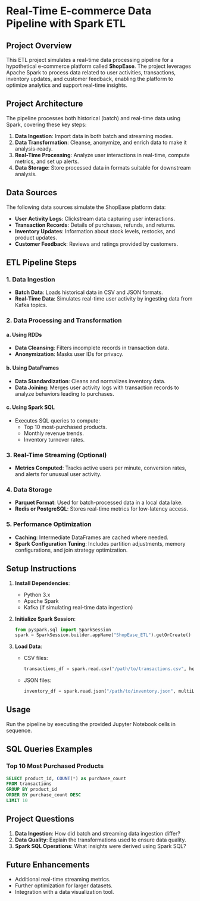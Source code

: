 
# Real-Time E-commerce Data Pipeline with Spark ETL

## Project Overview

This ETL project simulates a real-time data processing pipeline for a hypothetical e-commerce platform called **ShopEase**. The project leverages Apache Spark to process data related to user activities, transactions, inventory updates, and customer feedback, enabling the platform to optimize analytics and support real-time insights.

## Project Architecture

The pipeline processes both historical (batch) and real-time data using Spark, covering these key steps:
1. **Data Ingestion**: Import data in both batch and streaming modes.
2. **Data Transformation**: Cleanse, anonymize, and enrich data to make it analysis-ready.
3. **Real-Time Processing**: Analyze user interactions in real-time, compute metrics, and set up alerts.
4. **Data Storage**: Store processed data in formats suitable for downstream analysis.

## Data Sources

The following data sources simulate the ShopEase platform data:
- **User Activity Logs**: Clickstream data capturing user interactions.
- **Transaction Records**: Details of purchases, refunds, and returns.
- **Inventory Updates**: Information about stock levels, restocks, and product updates.
- **Customer Feedback**: Reviews and ratings provided by customers.

## ETL Pipeline Steps

### 1. Data Ingestion
- **Batch Data**: Loads historical data in CSV and JSON formats.
- **Real-Time Data**: Simulates real-time user activity by ingesting data from Kafka topics.

### 2. Data Processing and Transformation
#### a. Using RDDs
- **Data Cleansing**: Filters incomplete records in transaction data.
- **Anonymization**: Masks user IDs for privacy.

#### b. Using DataFrames
- **Data Standardization**: Cleans and normalizes inventory data.
- **Data Joining**: Merges user activity logs with transaction records to analyze behaviors leading to purchases.

#### c. Using Spark SQL
- Executes SQL queries to compute:
  - Top 10 most-purchased products.
  - Monthly revenue trends.
  - Inventory turnover rates.

### 3. Real-Time Streaming (Optional)
- **Metrics Computed**: Tracks active users per minute, conversion rates, and alerts for unusual user activity.

### 4. Data Storage
- **Parquet Format**: Used for batch-processed data in a local data lake.
- **Redis or PostgreSQL**: Stores real-time metrics for low-latency access.

### 5. Performance Optimization
- **Caching**: Intermediate DataFrames are cached where needed.
- **Spark Configuration Tuning**: Includes partition adjustments, memory configurations, and join strategy optimization.

## Setup Instructions

1. **Install Dependencies**:
   - Python 3.x
   - Apache Spark
   - Kafka (if simulating real-time data ingestion)

2. **Initialize Spark Session**:
   ```python
   from pyspark.sql import SparkSession
   spark = SparkSession.builder.appName("ShopEase_ETL").getOrCreate()
   ```

3. **Load Data**:
   - CSV files:
     ```python
     transactions_df = spark.read.csv("/path/to/transactions.csv", header=True, inferSchema=True)
     ```
   - JSON files:
     ```python
     inventory_df = spark.read.json("/path/to/inventory.json", multiLine=True)
     ```

## Usage

Run the pipeline by executing the provided Jupyter Notebook cells in sequence.

## SQL Queries Examples

### Top 10 Most Purchased Products
```sql
SELECT product_id, COUNT(*) as purchase_count
FROM transactions
GROUP BY product_id
ORDER BY purchase_count DESC
LIMIT 10
```

## Project Questions

1. **Data Ingestion**: How did batch and streaming data ingestion differ?
2. **Data Quality**: Explain the transformations used to ensure data quality.
3. **Spark SQL Operations**: What insights were derived using Spark SQL?

## Future Enhancements
- Additional real-time streaming metrics.
- Further optimization for larger datasets.
- Integration with a data visualization tool.
